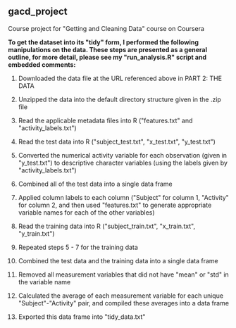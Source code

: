 ## gacd_project
Course project for "Getting and Cleaning Data" course on Coursera

**To get the dataset into its "tidy" form, I performed the following manipulations on the data.  These steps are presented as a general outline, for more detail, please see my "run_analysis.R" script and embedded comments:**

1. Downloaded the data file at the URL referenced above in PART 2: THE DATA

2. Unzipped the data into the default directory structure given in the .zip file

3. Read the applicable metadata files into R ("features.txt" and
"activity_labels.txt")

4. Read the test data into R ("subject_test.txt", "x_test.txt", "y_test.txt")

5. Converted the numerical activity variable for each observation (given in
"y_test.txt") to descriptive character variables (using the labels given by
"activity_labels.txt")

6. Combined all of the test data into a single data frame

7. Applied column labels to each column ("Subject" for column 1, "Activity" for
column 2, and then used "features.txt" to generate appropriate variable names
for each of the other variables)

8. Read the training data into R ("subject_train.txt", "x_train.txt",
"y_train.txt")

9. Repeated steps 5 - 7 for the training data

10. Combined the test data and the training data into a single data frame

11. Removed all measurement variables that did not have "mean" or "std" in the
variable name

12. Calculated the average of each measurement variable for each unique
"Subject"-"Activity" pair, and compiled these averages into a data frame

13. Exported this data frame into "tidy_data.txt"

